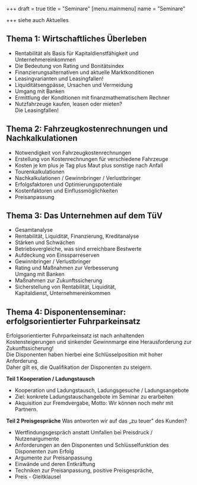 +++
draft = true
title = "Seminare"
[menu.mainmenu]
name = "Seminare"

+++
siehe auch Aktuelles

## Thema 1: Wirtschaftliches Überleben

* Rentabilität als Basis für Kapitaldienstfähigkeit und Unternehmereinkommen
* Die Bedeutung von Rating und Bonitätsindex
* Finanzierungsalternativen und aktuelle Marktkonditionen
* Leasingvarianten und Leasingfallen!
* Liquiditätsengpässe, Ursachen und Vermeidung
* Umgang mit Banken
* Ermittlung der Konditionen mit finanzmathematischem Rechner
* Nutzfahrzeuge kaufen, leasen oder mieten?  
  Die Leasingfallen!

## Thema 2: Fahrzeugkostenrechnungen und Nachkalkulationen

* Notwendigkeit von Fahrzeugkostenrechnungen
* Erstellung von Kostenrechnungen für verschiedene Fahrzeuge
* Kosten je km plus je Tag plus Maut plus sonstige nach Anfall
* Tourenkalkulationen
* Nachkalkulationen / Gewinnbringer / Verlustbringer
* Erfolgsfaktoren und Optimierungspotentiale
* Kostenfaktoren und Einflussmöglichkeiten
* Preisanpassung

## Thema 3: Das Unternehmen auf dem TüV

* Gesamtanalyse
* Rentabilität, Liquidität, Finanzierung, Kreditanalyse
* Stärken und Schwächen
* Betriebsvergleiche, was sind erreichbare Bestwerte
* Aufdeckung von Einssparreserven
* Gewinnbringer / Verlustbringer
* Rating und Maßnahmen zur Verbesserung  
  Umgang mit Banken
* Maßnahmen zur Zukunftssicherung
* Sicherstellung von Rentabilität, Liquidität,  
  Kapitaldienst, Unternehmereinkommen

## Thema 4: Disponentenseminar: erfolgsorientierter Fuhrparkeinsatz

Erfolgsorientierter Fuhrparkeinsatz ist nach anhaltenden Kostensteigerungen und sinkender Gewinnmarge eine Herausforderung zur Zukunftssicherung!  
Die Disponenten haben hierbei eine Schlüsselposition mit hoher Anforderung.  
Daher gilt es, die Qualifikation der Disponenten zu steigern.  
  
**Teil 1 Kooperation / Ladungstausch**

* Kooperation und Ladungstausch, Ladungsgesuche / Ladungsangebote
* Ziel: konkrete Ladungstauschangebote im Seminar zu erarbeiten
* Akquisition zur Fremdvergabe, Motto: Wir können noch mehr mit Partnern.

**Teil 2 Preisgespräche** Was antworten wir auf das „zu teuer" des Kunden?

* Wertfindungsgespräch anstatt Umfallen bei Preisdruck / Nutzenargumente
* Anforderungen an den Disponenten und Schlüsselfunktion des Disponenten zum Erfolg
* Argumente zur Preisanpassung
* Einwände und deren Entkräftung
* Techniken zur Preisanpassung, positive Preisgespräche,
* Preis - Gleitklausel 